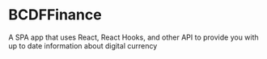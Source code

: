 # BCDFFinance
A SPA app that uses React, React Hooks, and other API to provide you with up to date information about digital currency
